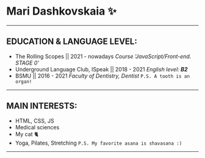 # **Mari Dashkovskaia** ✨

-----------

## EDUCATION & LANGUAGE LEVEL:
- The Rolling Scopes || 2021 - nowadays
*Course 'JavaScript/Front-end. STAGE 0'*
- Underground Language Club, ISpeak || 2018 - 2021
*English level: **B2***
- BSMU || 2016 - 2021
*Faculty of Dentistry, Dentist* `P.S. A tooth is an organ!`

-----------

## MAIN INTERESTS:
- HTML, CSS, JS
- Medical sciences
- My cat 🐈
- Yoga, Pilates, Stretching `P.S. My favorite asana is shavasana :)`

-----------
